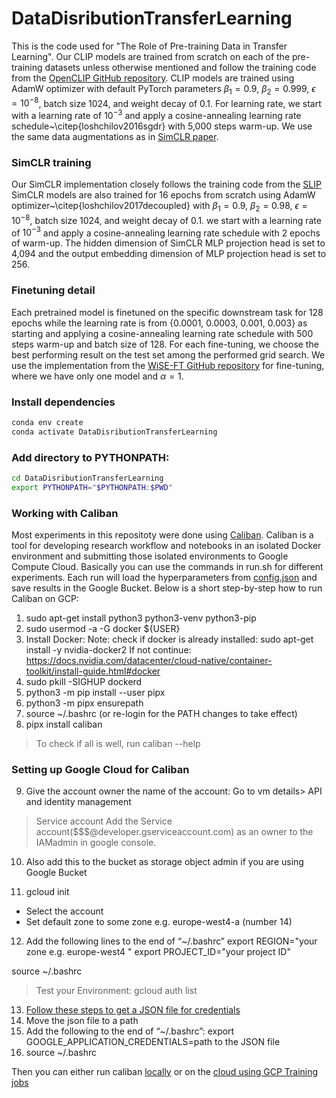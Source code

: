 # DataDisributionTransferLearning
This is the code used for "The Role of Pre-training Data in Transfer Learning".
Our CLIP models are trained from scratch on each of the pre-training datasets unless otherwise mentioned and follow the training code from the [OpenCLIP GitHub repository](https://github.com/mlfoundations/open_clip). CLIP models are trained using AdamW optimizer with default PyTorch parameters $\beta_1= 0.9$, $\beta_2 = 0.999$, $\epsilon = 10^{-8}$, batch size 1024, and weight decay of 0.1. For learning rate, we start with a learning rate of $10^{-3}$ and apply a cosine-annealing learning rate schedule~\citep{loshchilov2016sgdr} with 5,000 steps warm-up. We use the same data augmentations as in [SimCLR paper](https://arxiv.org/pdf/2002.05709.pdf). 



### SimCLR training
Our SimCLR implementation closely follows the training code from the [SLIP](https://github.com/facebookresearch/SLIP)
SimCLR models are also trained for 16 epochs from scratch using AdamW optimizer~\citep{loshchilov2017decoupled} with $\beta_1= 0.9$, $\beta_2 = 0.98$, $\epsilon = 10^{-8}$, batch size 1024, and weight decay of 0.1. we start with a learning rate of $10^{-3}$ and apply a cosine-annealing learning rate schedule with 2 epochs of warm-up. The hidden dimension of SimCLR MLP projection head is set to 4,094 and the output embedding dimension of MLP projection head is set to 256.

### Finetuning detail
Each pretrained model is finetuned on the specific downstream task for 128 epochs while the learning rate is from {0.0001, 0.0003, 0.001, 0.003} as starting and applying a cosine-annealing learning rate schedule with 500 steps warm-up and batch size of 128. For each fine-tuning, we choose the best performing result on the test set among the performed grid search. We use the implementation from the [WiSE-FT GitHub repository](https://github.com/mlfoundations/wise-ft) for fine-tuning, where we have only one model and $\alpha=1$.


### Install dependencies

```bash
conda env create
conda activate DataDisributionTransferLearning
```

### Add directory to PYTHONPATH:

```bash
cd DataDisributionTransferLearning
export PYTHONPATH="$PYTHONPATH:$PWD"
```

### Working with Caliban
Most experiments in this repositoty were done using [Caliban](https://github.com/google/caliban). Caliban is a tool for developing research workflow and notebooks in an isolated Docker environment and submitting those isolated environments to Google Compute Cloud.
Basically you can use the commands in run.sh for different experiments. Each run will load the hyperparameters from [config.json](https://github.com/rahimentezari/DataDisributionTransferLearning/blob/main/config.json) and save results in the Google Bucket.
Below is a short step-by-step how to run Caliban on GCP:
1. sudo apt-get install python3 python3-venv python3-pip
2. sudo usermod -a -G docker ${USER}
3. Install Docker:
Note: check if docker is already installed:
sudo apt-get install -y nvidia-docker2
If not continue:
https://docs.nvidia.com/datacenter/cloud-native/container-toolkit/install-guide.html#docker
4. sudo pkill -SIGHUP dockerd
5. python3 -m pip install --user pipx
6. python3 -m pipx ensurepath
7. source ~/.bashrc (or re-login for the PATH changes to take effect)
8. pipx install caliban
> To check if all is well, run
caliban --help

### Setting up Google Cloud for Caliban
9. Give the account owner the name of the account:
Go to vm details> API and identity management
> Service account 
Add the Service account($$$@developer.gserviceaccount.com) as an owner to the IAMadmin in google console.

10. Also add this to the bucket as storage object admin if you are using Google Bucket

11. gcloud init
- Select the account
- Set default zone to some zone e.g. europe-west4-a (number 14)
12. Add the following lines to the end of “~/.bashrc”
export REGION="your zone e.g. europe-west4 "
export PROJECT_ID="your project ID"

source ~/.bashrc

> Test your Environment: gcloud auth list
13. [Follow these steps to get a JSON file for credentials](https://cloud.google.com/iam/docs/creating-managing-service-account-keys#iam-service-account-keys-create-console)
14. Move the json file to a path
15. Add the following to the end of “~/.bashrc”:
export GOOGLE_APPLICATION_CREDENTIALS=path to the JSON file
16. source ~/.bashrc

Then you can either run caliban [locally](https://caliban.readthedocs.io/en/stable/cli/caliban_run.html) or on the [cloud using GCP Training jobs](https://caliban.readthedocs.io/en/stable/cli/caliban_cloud.html)
